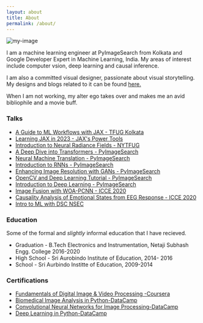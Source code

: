 ```yaml
---
layout: about
title: About
permalink: /about/
---
```


![my-image]({{site.url}}/assets/site_images/rr-gde-badge-circle.png)

I am a machine learning engineer at PyImageSearch from Kolkata and Google Developer Expert in Machine Learning, India. My areas of interest include computer vsion, deep learning and causal inference.

I am also a committed visual designer, passionate about visual storytelling. My designs and blogs related to it can be found [here.](https://www.ritwikraha.com/)

When I am not working, my alter ego takes over and makes me an avid bibliophile and a movie buff.


### Talks

* [A Guide to ML Workflows with JAX - TFUG Kolkata](https://www.youtube.com/watch?v=tur1P-HWdjs)
* [Learning JAX in 2023 - JAX's Power Tools](https://www.youtube.com/watch?v=NNsYtagZocw)
* [Introduction to Neural Radiance Fields - NYTFUG](https://www.youtube.com/watch?v=U2XS7SxOy2s&list=PLT3sJRyVaw-nP-t9F0yJe3wwklbzLNoGP&index=5)
* [A Deep Dive into Transformers - PyImageSearch](https://youtube.com/live/FJAJKPRHZUg?feature=share)
* [Neural Machine Translation - PyImageSearch](https://youtube.com/live/BS248CrEADM?feature=share)
* [Introduction to RNNs - PyImageSearch](https://youtube.com/live/lAIA7l0_cf8?feature=share)
* [Enhancing Image Resolution with GANs - PyImageSearch](https://youtube.com/live/Ottd3jBtf8Y?feature=share)
* [OpenCV and Deep Learning Tutorial - PyImageSearch](https://youtube.com/live/xZgOJL4txRw?feature=share)
* [Introduction to Deep Learning - PyImageSearch](https://youtube.com/live/_B3Ty8DuvSk?feature=share)
* [Image Fusion with WOA-PCNN - ICCE 2020](https://youtu.be/vnapE3BHq04?list=PLT3sJRyVaw-nP-t9F0yJe3wwklbzLNoGP)
* [Causality Analysis of Emotional States from EEG Response - ICCE 2020](https://youtu.be/Gp4SF-CkYeo?list=PLT3sJRyVaw-nP-t9F0yJe3wwklbzLNoGP)
* [Intro to ML with DSC NSEC](https://youtu.be/A1CcHAiqsww?list=PLT3sJRyVaw-nP-t9F0yJe3wwklbzLNoGP)


### Education 

Some of the formal and *slightly* informal education that I have recieved.

* Graduation - B.Tech Electronics and Instrumentation, Netaji Subhash Engg. College 2016-2020
* High School - Sri Aurobindo Institute of Education, 2014- 2016
* School - Sri Aurbindo Institte of Education, 2009-2014

### Certifications

* [Fundamentals of Digital Image & Video Processing -Coursera](https://www.coursera.org/account/accomplishments/certificate/RMZ7EWPBUZLP)
* [Biomedical Image Analysis in Python-DataCamp](https://www.datacamp.com/statement-of-accomplishment/course/1dbf84d389af93cfe2f6d3c2f0f41ceae204df5b)
* [Convolutional Neural Networks for Image Processing-DataCamp](https://www.datacamp.com/statement-of-accomplishment/course/628ed8b9e92333de2eb3d48b4e617b56a58873b9)
* [Deep Learning in Python-DataCamp](https://www.datacamp.com/statement-of-accomplishment/course/e2590e279461909919f7f19a7ae144dfd5eaa580)

